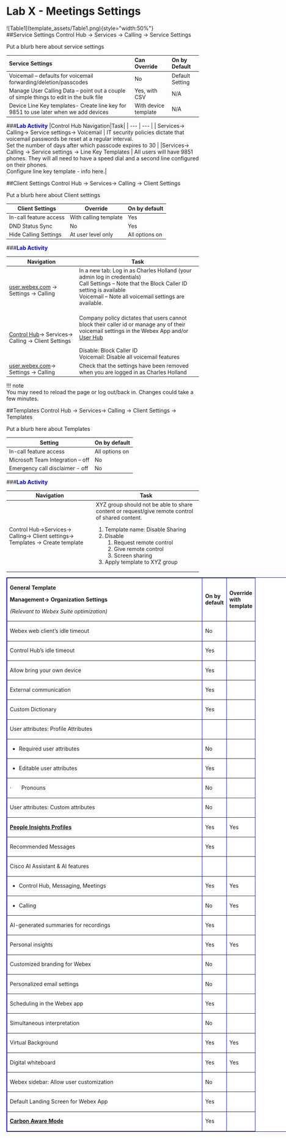 # Lab X - Meetings Settings
<div class="grid" markdown>
![Table1](template_assets/Table1.png){style="width:50%"}
</div>
##Service Settings
Control Hub -> Services -> Calling -> Service Settings

Put a blurb here about service settings

| Service Settings| Can Override | On by Default |
|:---|:---|:---|
| Voicemail – defaults for voicemail forwarding/deletion/passcodes | No |Default Setting|
| Manage User Calling Data – point out a couple of simple things to edit in the bulk file | Yes, with CSV | N/A |
| Device Line Key templates- Create line key for 9851 to use later when we add devices | With device template | N/A |

###<span style="color:blue"><b>Lab Activity</span></b>
|Control Hub Navigation|Task|
| --- | --- |
| Services-> Calling-> Service settings-> Voicemail | IT security policies dictate that voicemail passwords be reset at a regular interval.<br>Set the number of days after which passcode expires to 30 |
|Services-> Calling -> Service settings -> Line Key Templates | All users will have 9851 phones. They will all need to have a speed dial and a second line configured on their phones. <br> Configure line key template - info here.|

##Client Settings
Control Hub -> Services-> Calling -> Client Settings

Put a blurb here about Client settings

| Client Settings | Override | On by default |
|---|---|---|
| In-call feature access | With calling template | Yes |
| DND Status Sync | No | Yes |
| Hide Calling Settings | At user level only | All options on |


###<span style="color:blue"><b>Lab Activity</span></b>

| Navigation| Task |
|---|---|
|[user.webex.com](https://user.webex.com) -> Settings -> Calling| In a new tab: Log in as Charles Holland (your admin log in credentials)<br>Call Settings – Note that the Block Caller ID setting is available<br>Voicemail – Note all voicemail settings are available.<br> <br>|
|[Control Hub](https://admin.webex.com)-> Services-> Calling -> Client Settings| Company policy dictates that users cannot block their caller id or manage any of their voicemail settings in the Webex App and/or [User Hub](https://user.webex.com)<br><br>Disable: Block Caller ID<br>Voicemail: Disable all voicemail features|
|[user.webex.com](https://user.webex.com)-> Settings -> Calling|Check that the settings have been removed when you are logged in as Charles Holland
!!! note    
    You may need to reload the page or log out/back in. Changes could take a few minutes.

##Templates
Control Hub -> Services-> Calling -> Client Settings -> Templates

Put a blurb here about Templates

| Setting| On by default |
|---|---|
| In-call feature access | All options on |
| Microsoft Team Integration – off | No |
| Emergency call disclaimer - off | No |

###<span style="color:blue"><b>Lab Activity</span></b>

| Navigation| Task |
|---|---|
| Control Hub->Services-> Calling-> Client settings-> Templates -> Create template | XYZ group should not be able to share content or request/give remote control of shared content.<ol><li>Template name: Disable Sharing</li><li>Disable<ol><li>Request remote control</li><li>Give remote control</li><li>Screen sharing</li></ol></li><li>Apply template to XYZ group</li></ol>

<table style="border-color: blue; background-color: white; width: 900px;" border=".5" cellspacing="1" cellpadding="1">
<tbody>
<tr style="height: 84.5px;">
<td style="width: 496.391px; height: 84.5px;">
<p><strong>General Template</strong></p>
<p><strong>Management-&gt; Organization Settings</strong></p>
<p><em>(Relevant to Webex Suite optimization)</em></p>
</td>
<td style="width: 20.6094px; height: 84.5px;">
<p><strong>On by default</strong></p>
</td>
<td style="width: 54px; height: 84.5px;">
<p><strong>Override with template</strong></p>
</td>
</tr>
<tr style="height: 5px;">
<td style="width: 496.391px; height: 35px;">
<p>Webex web client&rsquo;s idle timeout</p>
</td>
<td style="width: 20.6094px; height: 35px;">
<p>No</p>
</td>
<td style="width: 54px; height: 35px;">&nbsp;</td>
</tr>
<tr style="height: 5px;">
<td style="width: 496.391px; height: 35px;">
<p>Control Hub&rsquo;s idle timeout</p>
</td>
<td style="width: 20.6094px; height: 35px;">
<p>Yes</p>
</td>
<td style="width: 54px; height: 35px;">&nbsp;</td>
</tr>
<tr style="height: 5px;">
<td style="width: 496.391px; height: 35px;">
<p>Allow bring your own device</p>
</td>
<td style="width: 20.6094px; height: 35px;">
<p>Yes</p>
</td>
<td style="width: 54px; height: 35px;">&nbsp;</td>
</tr>
<tr style="height: 5px;">
<td style="width: 496.391px; height: 35px;">
<p>External communication</p>
</td>
<td style="width: 20.6094px; height: 35px;">
<p>Yes</p>
</td>
<td style="width: 54px; height: 35px;">&nbsp;</td>
</tr>
<tr style="height: 5px;">
<td style="width: 496.391px; height: 35px;">
<p>Custom Dictionary</p>
</td>
<td style="width: 20.6094px; height: 35px;">
<p>Yes</p>
</td>
<td style="width: 54px; height: 35px;">&nbsp;</td>
</tr>
<tr style="height: 5px;">
<td style="width: 496.391px; height: 35px;">
<p>User attributes: Profile Attributes</p>
</td>
<td style="width: 20.6094px; height: 35px;">
<p>&nbsp;</p>
</td>
<td style="width: 54px; height: 35px;">&nbsp;</td>
</tr>
<tr style="height: 5px;">
<td style="width: 496.391px; height: 35px;">
<ul>
<li>Required user attributes</li>
</ul>
</td>
<td style="width: 20.6094px; height: 35px;">
<p>No</p>
</td>
<td style="width: 54px; height: 35px;">&nbsp;</td>
</tr>
<tr style="height: 5px;">
<td style="width: 496.391px; height: 35px;">
<ul>
<li>Editable user attributes</li>
</ul>
</td>
<td style="width: 20.6094px; height: 35px;">
<p>Yes</p>
</td>
<td style="width: 54px; height: 35px;">&nbsp;</td>
</tr>
<tr style="height: 5px;">
<td style="width: 496.391px; height: 35px;">
<p>&middot;&nbsp;&nbsp;&nbsp;&nbsp;&nbsp;&nbsp; Pronouns</p>
</td>
<td style="width: 20.6094px; height: 35px;">
<p>No</p>
</td>
<td style="width: 54px; height: 35px;">
<p>&nbsp;</p>
</td>
</tr>
<tr style="height: 5px;">
<td style="width: 496.391px; height: 35px;">
<p>User attributes: Custom attributes</p>
</td>
<td style="width: 20.6094px; height: 35px;">
<p>No</p>
</td>
<td style="width: 54px; height: 35px;">&nbsp;</td>
</tr>
<tr style="height: 5px;">
<td style="width: 496.391px; height: 35px;">
<p><strong><a href="https://help.webex.com/en-us/n6x6b78/What-Is-People-Insights">People Insights Profiles</a></strong></p>
</td>
<td style="width: 20.6094px; height: 35px;">
<p>Yes</p>
</td>
<td style="width: 54px; height: 35px;">
<p>Yes</p>
</td>
</tr>
<tr style="height: 5px;">
<td style="width: 496.391px; height: 35px;">
<p>Recommended Messages&nbsp;</p>
</td>
<td style="width: 20.6094px; height: 35px;">
<p>Yes</p>
</td>
<td style="width: 54px; height: 35px;">&nbsp;</td>
</tr>
<tr style="height: 5px;">
<td style="width: 496.391px; height: 35px;">
<p>Cisco AI Assistant &amp; AI features</p>
</td>
<td style="width: 20.6094px; height: 35px;">
<p>&nbsp;</p>
</td>
<td style="width: 54px; height: 35px;">&nbsp;</td>
</tr>
<tr style="height: 5px;">
<td style="width: 496.391px; height: 35px;" scope="rowgroup">
<ul>
<li>Control Hub, Messaging, Meetings</li>
</ul>
</td>
<td style="width: 20.6094px; height: 35px;" scope="rowgroup">
<p>Yes</p>
</td>
<td style="width: 54px; height: 35px;" scope="rowgroup">
<p>Yes</p>
</td>
</tr>
<tr style="height: 5px;">
<td style="width: 496.391px; height: 35px;" scope="rowgroup">
<ul>
<li>Calling</li>
</ul>
</td>
<td style="width: 20.6094px; height: 35px;" scope="rowgroup">
<p>No</p>
</td>
<td style="width: 54px; height: 35px;" scope="rowgroup">
<p>Yes</p>
</td>
</tr>
<tr style="height: 5px;">
<td style="width: 496.391px; height: 35px;">
<p>AI-generated summaries for recordings</p>
</td>
<td style="width: 20.6094px; height: 35px;">
<p>Yes</p>
</td>
<td style="width: 54px; height: 35px;">&nbsp;</td>
</tr>
<tr style="height: 5px;">
<td style="width: 496.391px; height: 35px;">
<p>Personal insights</p>
</td>
<td style="width: 20.6094px; height: 35px;">
<p>Yes</p>
</td>
<td style="width: 54px; height: 35px;">
<p>Yes</p>
</td>
</tr>
<tr style="height: 5px;">
<td style="width: 496.391px; height: 35px;">
<p>Customized branding for Webex</p>
</td>
<td style="width: 20.6094px; height: 35px;">
<p>No</p>
</td>
<td style="width: 54px; height: 35px;">&nbsp;</td>
</tr>
<tr style="height: 5px;">
<td style="width: 496.391px; height: 35px;">
<p>Personalized email settings</p>
</td>
<td style="width: 20.6094px; height: 35px;">
<p>No</p>
</td>
<td style="width: 54px; height: 35px;">&nbsp;</td>
</tr>
<tr style="height: 5px;">
<td style="width: 496.391px; height: 35px;">
<p>Scheduling in the Webex app</p>
</td>
<td style="width: 20.6094px; height: 35px;">
<p>Yes</p>
</td>
<td style="width: 54px; height: 35px;">
<p>&nbsp;</p>
</td>
</tr>
<tr style="height: 5px;">
<td style="width: 496.391px; height: 35px;">
<p>Simultaneous interpretation</p>
</td>
<td style="width: 20.6094px; height: 35px;">
<p>No</p>
</td>
<td style="width: 54px; height: 35px;">
<p>&nbsp;</p>
</td>
</tr>
<tr style="height: 5px;">
<td style="width: 496.391px; height: 35px;">
<p>Virtual Background</p>
</td>
<td style="width: 20.6094px; height: 35px;">
<p>Yes</p>
</td>
<td style="width: 54px; height: 35px;">
<p>Yes</p>
</td>
</tr>
<tr style="height: 5px;">
<td style="width: 496.391px; height: 35px;">
<p>Digital whiteboard</p>
</td>
<td style="width: 20.6094px; height: 35px;">
<p>Yes</p>
</td>
<td style="width: 54px; height: 35px;">
<p>Yes</p>
</td>
</tr>
<tr style="height: 5px;">
<td style="width: 496.391px; height: 35px;">
<p>Webex sidebar: Allow user customization</p>
</td>
<td style="width: 20.6094px; height: 35px;">
<p>No</p>
</td>
<td style="width: 54px; height: 35px;">
<p>&nbsp;</p>
</td>
</tr>
<tr style="height: 5px;">
<td style="width: 496.391px; height: 35px;">
<p>Default Landing Screen for Webex App</p>
</td>
<td style="width: 20.6094px; height: 35px;">
<p>Yes</p>
</td>
<td style="width: 54px; height: 35px;">
<p>&nbsp;</p>
</td>
</tr>
<tr style="height: 5px;">
<td style="width: 496.391px; height: 35px;">
<p><strong><a href="https://help.webex.com/en-us/article/kb37to/Turn-Carbon-Aware-Mode-on-or-off-for-users">Carbon Aware Mode</a></strong></p>
</td>
<td style="width: 20.6094px; height: 35px;">
<p>Yes</p>
</td>
<td style="width: 54px; height: 35px;">
<p>&nbsp;</p>
</td>
</tr>
</tbody>
</table>    